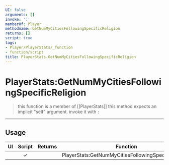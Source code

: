```yaml
---
UI: false
arguments: []
invoke: ':'
memberOf: Player
methodname: GetNumMyCitiesFollowingSpecificReligion
returns: []
script: true
tags:
- Player/PlayerStats/_function
- function/script
title: PlayerStats.GetNumMyCitiesFollowingSpecificReligion
---
```

# PlayerStats:GetNumMyCitiesFollowingSpecificReligion
> this function is a member of [[PlayerStats]]
> this method expects an implicit "self" argument. invoke it with `:`
-----
## Usage
|  UI | Script | Returns | Function | Arguments |
|:---:|:------:|-------:|:--------:|:---------|
| |✓||PlayerStats:GetNumMyCitiesFollowingSpecificReligion||
